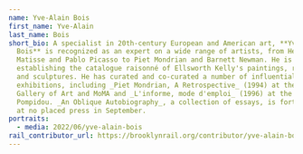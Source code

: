 ```yaml
---
name: Yve-Alain Bois
first_name: Yve-Alain
last_name: Bois
short_bio: A specialist in 20th-century European and American art, **Yve-Alain
  Bois** is recognized as an expert on a wide range of artists, from Henri
  Matisse and Pablo Picasso to Piet Mondrian and Barnett Newman. He is currently
  establishing the catalogue raisonné of Ellsworth Kelly's paintings, reliefs
  and sculptures. He has curated and co-curated a number of influential
  exhibitions, including _Piet Mondrian, A Retrospective_ (1994) at the National
  Gallery of Art and MoMA and _L'informe, mode d'emploi_ (1996) at the Centre
  Pompidou. _An Oblique Autobiography_, a collection of essays, is forthcoming
  at no placed press in September.
portraits:
  - media: 2022/06/yve-alain-bois
rail_contributor_url: https://brooklynrail.org/contributor/yve-alain-bois
---
```

